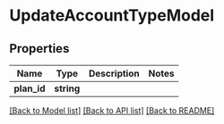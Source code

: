 # UpdateAccountTypeModel

## Properties
Name | Type | Description | Notes
------------ | ------------- | ------------- | -------------
**plan_id** | **string** |  | 

[[Back to Model list]](../README.md#documentation-for-models) [[Back to API list]](../README.md#documentation-for-api-endpoints) [[Back to README]](../README.md)


